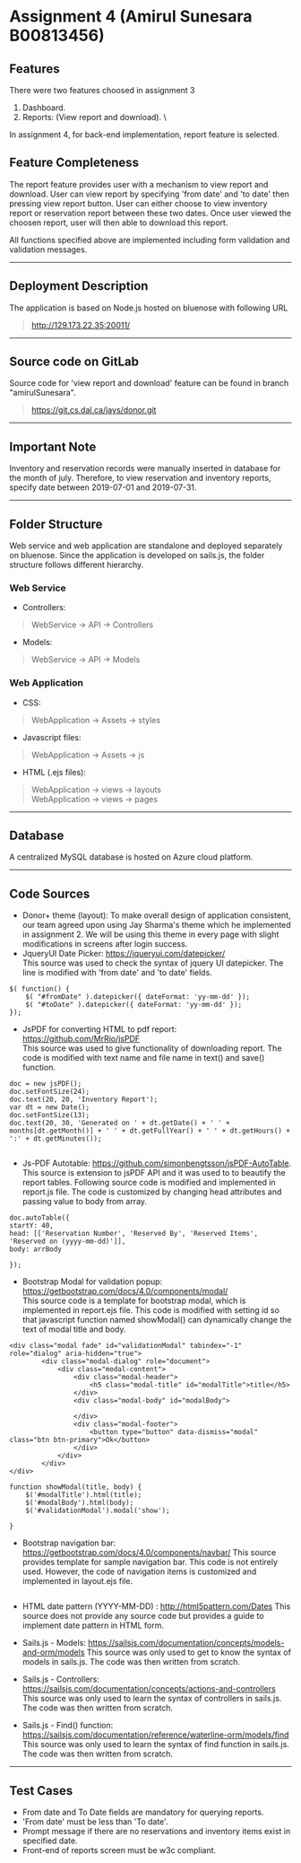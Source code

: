 # Assignment 4 (Amirul Sunesara B00813456)

## Features
There were two features choosed in assignment 3
1) Dashboard.
2) Reports: (View report and download). \

In assignment 4, for back-end implementation, report feature is selected.

## Feature Completeness

The report feature provides user with a mechanism to view report and download. User can view report by specifying 'from date' and 'to date' then pressing view report button. User can either choose to view inventory report or reservation report between these two dates. Once user viewed the choosen report, user will then able to download this report.

All functions specified above are implemented including form validation and validation messages.

----
## Deployment Description
The application is based on Node.js hosted on bluenose with following URL
> http://129.173.22.35:20011/

----
## Source code on GitLab
Source code for 'view report and download' feature can be found in branch "amirulSunesara".
> https://git.cs.dal.ca/jays/donor.git

----
## Important Note
Inventory and reservation records were manually inserted in database for the month of july. Therefore, to view reservation and inventory reports, specify date between 2019-07-01 and 2019-07-31.

----

## Folder Structure
Web service and web application are standalone and deployed separately on bluenose. Since the application is developed on sails.js, the folder structure follows different hierarchy.
### Web Service
- Controllers:
>  WebService -> API -> Controllers
- Models: 
> WebService -> API -> Models
### Web Application
- CSS: 
> WebApplication -> Assets -> styles
- Javascript files: 
> WebApplication -> Assets -> js
- HTML (.ejs files): 
> WebApplication -> views -> layouts\
> WebApplication -> views -> pages


----
## Database

A centralized MySQL database is hosted on Azure cloud platform. 

----
## Code Sources
- Donor+ theme (layout): To make overall design of application consistent, our team agreed upon using Jay Sharma's theme which he implemented in assignment 2. We will be using this theme in every page with slight modifications in screens after login success. 
- JqueryUI Date Picker: https://jqueryui.com/datepicker/ \
This source was used to check the syntax of jquery UI datepicker. The line is modified with 'from date' and 'to date' fields.

````
$( function() {
    $( "#fromDate" ).datepicker({ dateFormat: 'yy-mm-dd' });
    $( "#toDate" ).datepicker({ dateFormat: 'yy-mm-dd' });
});

````
- JsPDF for converting HTML to pdf report: https://github.com/MrRio/jsPDF \
This source was used to give functionality of downloading report. The code is modified with text name and file name in text() and save() function.

````
doc = new jsPDF();
doc.setFontSize(24);
doc.text(20, 20, 'Inventory Report');
var dt = new Date();
doc.setFontSize(13);
doc.text(20, 30, 'Generated on ' + dt.getDate() + ' ' + months[dt.getMonth()] + ' ' + dt.getFullYear() + ' ' + dt.getHours() + ':' + dt.getMinutes());
                               
```` 
- Js-PDF Autotable: https://github.com/simonbengtsson/jsPDF-AutoTable. This source is extension to jsPDF API and it was used to to beautify the report tables. Following source code is modified and implemented in report.js file. The code is customized by changing head attributes and passing value to body from array. 
````
doc.autoTable({
startY: 40,
head: [['Reservation Number', 'Reserved By', 'Reserved Items', 'Reserved on (yyyy-mm-dd)']],
body: arrBody

});
````
- Bootstrap Modal for validation popup: https://getbootstrap.com/docs/4.0/components/modal/  \
This source code is a template for bootstrap modal, which is implemented in report.ejs file. This code is modified with setting id so that javascript function named showModal() can dynamically change the text of modal title and body.

````
<div class="modal fade" id="validationModal" tabindex="-1" role="dialog" aria-hidden="true">
        <div class="modal-dialog" role="document">
            <div class="modal-content">
                <div class="modal-header">
                    <h5 class="modal-title" id="modalTitle">title</h5>
                </div>
                <div class="modal-body" id="modalBody">
                 
                </div>
                <div class="modal-footer">
                    <button type="button" data-dismiss="modal" class="btn btn-primary">Ok</button>
                </div>
            </div>
        </div>
</div>

````
````
function showModal(title, body) {
    $('#modalTitle').html(title);
    $('#modalBody').html(body);
    $('#validationModal').modal('show');

}

````
- Bootstrap navigation bar: https://getbootstrap.com/docs/4.0/components/navbar/ 
This source provides template for sample navigation bar. This code is not entirely used. However, the code of navigation items is customized and implemented in layout.ejs file.

````

````
- HTML date pattern (YYYY-MM-DD) : http://html5pattern.com/Dates
This source does not provide any source code but provides a guide to implement date pattern in HTML form.

- Sails.js - Models: https://sailsjs.com/documentation/concepts/models-and-orm/models
This source was only used to get to know the syntax of models in sails.js. The code was then written from scratch.

- Sails.js - Controllers: https://sailsjs.com/documentation/concepts/actions-and-controllers
This source was only used to learn the syntax of controllers in sails.js. The code was then written from scratch.

- Sails.js - Find() function: https://sailsjs.com/documentation/reference/waterline-orm/models/find
This source was only used to learn the syntax of find function in sails.js. The code was then written from scratch.



----
## Test Cases
- From date and To Date fields are mandatory for querying reports.
- 'From date' must be less than 'To date'.
- Prompt message if there are no reservations and inventory items exist in specified date.
- Front-end of reports screen must be w3c compliant.


